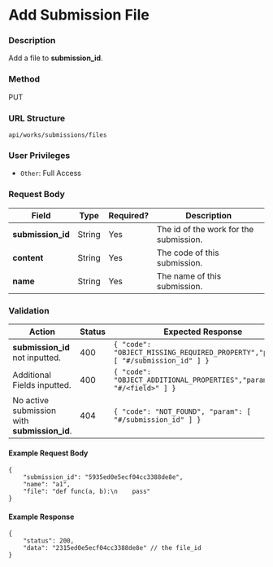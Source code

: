 Add Submission File
===
### Description
Add a file to **submission_id**.

### Method
PUT

### URL Structure
`api/works/submissions/files`

### User Privileges
* `Other`: Full Access

### Request Body
| Field       | Type   | Required? | Description                            |
|-------------|--------|-----------|----------------------------------------|
| **submission_id** | String | Yes       | The id of the work for the submission. |
| **content** | String | Yes       | The code of this submission.           |
| **name**    | String | Yes       | The name of this submission.           |

### Validation
| Action                                            | Status | Expected Response                                                               |
|---------------------------------------------------|--------|---------------------------------------------------------------------------------|
| **submission_id** not inputted.                         | 400    | `{ "code": "OBJECT_MISSING_REQUIRED_PROPERTY","param": [ "#/submission_id" ] }` |
| Additional Fields inputted.                       | 400    | `{ "code": "OBJECT_ADDITIONAL_PROPERTIES","param": [ "#/<field>" ] }`           |
| No active submission with **submission_id**.            | 404    | `{ "code": "NOT_FOUND", "param": [ "#/submission_id" ] }`                       |

#### Example Request Body
```
{
    "submission_id": "5935ed0e5ecf04cc3388de8e",
    "name": "a1",
    "file": "def func(a, b):\n    pass"
}
```
#### Example Response
```
{
    "status": 200,
    "data": "2315ed0e5ecf04cc3388de8e" // the file_id
}
```
